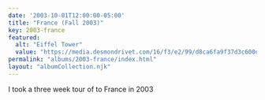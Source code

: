 ```yaml
---
date: '2003-10-01T12:00:00-05:00'
title: "France (Fall 2003)"
key: 2003-france
featured:
  alt: "Eiffel Tower"
  value: "https://media.desmondrivet.com/16/f3/e2/99/d8ca6fa9f37d3c600df74a94ed47e85a5726663c7fec97f9e1eec0be.jpg"
permalink: "albums/2003-france/index.html"
layout: "albumCollection.njk"
---
```


I took a three week tour of to France in 2003
